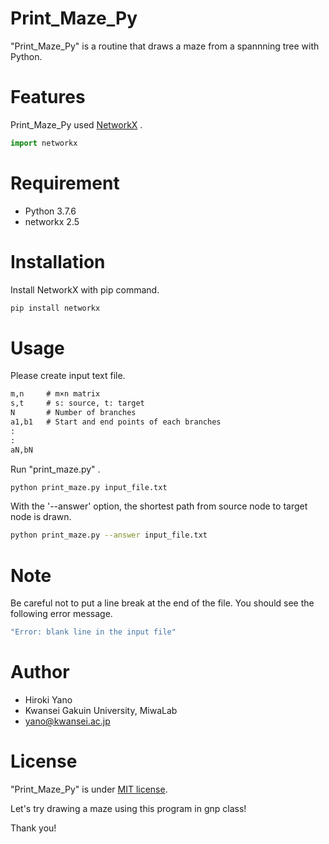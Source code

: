 # Print_Maze_Py

"Print_Maze_Py" is a routine that draws a maze  from a spannning tree with Python.

# Features

Print_Maze_Py used [NetworkX](https://networkx.github.io) .
 
```python
import networkx
```

# Requirement

* Python 3.7.6
* networkx 2.5

# Installation

Install NetworkX with pip command.

```bash
pip install networkx
```

# Usage

Please create input text file.

```python:input.txt
m,n     # m×n matrix
s,t     # s: source, t: target
N       # Number of branches
a1,b1   # Start and end points of each branches
:
:
aN,bN
```

Run "print_maze.py" .

```bash
python print_maze.py input_file.txt
```

With the '--answer' option, the shortest path from source node to target node is drawn.

```bash
python print_maze.py --answer input_file.txt
```

# Note

Be careful not to put a line break at the end of the file.
You should see the following error message.

```bash
"Error: blank line in the input file"
```

# Author

* Hiroki Yano
* Kwansei Gakuin University, MiwaLab
* yano@kwansei.ac.jp

# License
"Print_Maze_Py" is under [MIT license](https://en.wikipedia.org/wiki/MIT_License).
 
Let's try drawing a maze using this program in gnp class!
 
Thank you!